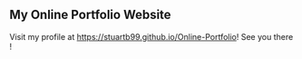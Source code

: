## My Online Portfolio Website

Visit my profile at https://stuartb99.github.io/Online-Portfolio! See you there !
